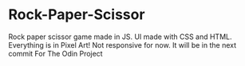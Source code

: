 # Rock-Paper-Scissor
Rock paper scissor game made in JS.
UI made with CSS and HTML.
Everything is in Pixel Art!
Not responsive for now.
It will be in the next commit
For The Odin Project
